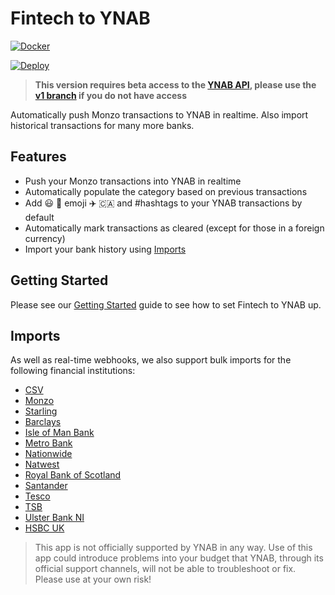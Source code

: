 # Fintech to YNAB

[![Docker](https://img.shields.io/docker/build/fintechtoynab/fintech-to-ynab.svg)](https://hub.docker.com/r/fintechtoynab/fintech-to-ynab)


[![Deploy](https://www.herokucdn.com/deploy/button.svg)](https://heroku.com/deploy?template=https://github.com/bmillington/fintech-to-ynab)

> **This version requires beta access to the [YNAB API](https://api.youneedabudget.com/), please use the [v1 branch](https://github.com/scottrobertson/fintech-to-ynab/tree/v1) if you do not have access**

Automatically push Monzo transactions to YNAB in realtime. Also import historical transactions for many more banks.

## Features
  - Push your Monzo transactions into YNAB in realtime
  - Automatically populate the category based on previous transactions
  - Add 😃 🍏 emoji ✈️ 🇨🇦 and #hashtags to your YNAB transactions by default
  - Automatically mark transactions as cleared (except for those in a foreign currency)
  - Import your bank history using [Imports](#imports)

## Getting Started

Please see our [Getting Started](https://github.com/fintech-to-ynab/fintech-to-ynab/wiki/Getting-Started) guide to see how to set Fintech to YNAB up.

## Imports

As well as real-time webhooks, we also support bulk imports for the following financial institutions:

- [CSV](https://github.com/fintech-to-ynab/fintech-to-ynab/wiki/Import:-CSV)
- [Monzo](https://github.com/fintech-to-ynab/fintech-to-ynab/wiki/import:-Monzo)
- [Starling](https://github.com/fintech-to-ynab/fintech-to-ynab/wiki/import:-Starling-Bank)
- [Barclays](https://github.com/fintech-to-ynab/fintech-to-ynab/wiki/import:-Teller)
- [Isle of Man Bank](https://github.com/fintech-to-ynab/fintech-to-ynab/wiki/import:-Teller)
- [Metro Bank](https://github.com/fintech-to-ynab/fintech-to-ynab/wiki/import:-Teller)
- [Nationwide](https://github.com/fintech-to-ynab/fintech-to-ynab/wiki/import:-Teller)
- [Natwest](https://github.com/fintech-to-ynab/fintech-to-ynab/wiki/import:-Teller)
- [Royal Bank of Scotland](https://github.com/fintech-to-ynab/fintech-to-ynab/wiki/import:-Teller)
- [Santander](https://github.com/fintech-to-ynab/fintech-to-ynab/wiki/import:-Teller)
- [Tesco](https://github.com/fintech-to-ynab/fintech-to-ynab/wiki/import:-Teller)
- [TSB](https://github.com/fintech-to-ynab/fintech-to-ynab/wiki/import:-Teller)
- [Ulster Bank NI](https://github.com/fintech-to-ynab/fintech-to-ynab/wiki/import:-Teller)
- [HSBC UK](https://github.com/fintech-to-ynab/fintech-to-ynab/wiki/import:-Teller)

> This app is not officially supported by YNAB in any way. Use of this app could introduce problems into your budget that YNAB, through its official support channels, will not be able to troubleshoot or fix. Please use at your own risk!
